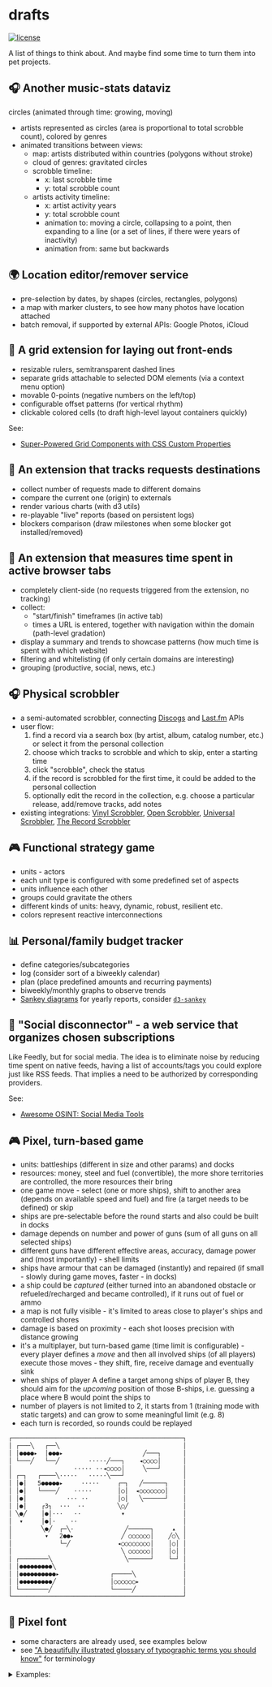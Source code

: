 # drafts
  [![license][license-image]][license-url]

A list of things to think about. And maybe find some time to turn them into pet projects.

## 🎧 Another music-stats dataviz
circles (animated through time: growing, moving)
* artists represented as circles (area is proportional to total scrobble count), colored by genres
* animated transitions between views:
  * map: artists distributed within countries (polygons without stroke)
  * cloud of genres: gravitated circles
  * scrobble timeline:
    * x: last scrobble time
    * y: total scrobble count
  * artists activity timeline:
    * x: artist activity years
    * y: total scrobble count
    * animation to: moving a circle, collapsing to a point, then expanding to a line (or a set of lines, if there were years of inactivity)
    * animation from: same but backwards

## 🌍 Location editor/remover service
* pre-selection by dates, by shapes (circles, rectangles, polygons)
* a map with marker clusters, to see how many photos have location attached
* batch removal, if supported by external APIs: Google Photos, iCloud

## 🔧 A grid extension for laying out front-ends
* resizable rulers, semitransparent dashed lines
* separate grids attachable to selected DOM elements (via a context menu option)
* movable 0-points (negative numbers on the left/top)
* configurable offset patterns (for vertical rhythm)
* clickable colored cells (to draft high-level layout containers quickly)

See:
* [Super-Powered Grid Components with CSS Custom Properties](https://css-tricks.com/super-power-grid-components-with-css-custom-properties)

## 🔬 An extension that tracks requests destinations
* collect number of requests made to different domains
* compare the current one (origin) to externals
* render various charts (with d3 utils)
* re-playable "live" reports (based on persistent logs)
* blockers comparison (draw milestones when some blocker got installed/removed)

## 🔬 An extension that measures time spent in active browser tabs
* completely client-side (no requests triggered from the extension, no tracking)
* collect:
  * "start/finish" timeframes (in active tab)
  * times a URL is entered, together with navigation within the domain (path-level gradation)
* display a summary and trends to showcase patterns (how much time is spent with which website)
* filtering and whitelisting (if only certain domains are interesting)
* grouping (productive, social, news, etc.)

## 🎧 Physical scrobbler
* a semi-automated scrobbler, connecting [Discogs](https://www.discogs.com/developers#page:database,header:database-search) and [Last.fm](https://www.last.fm/api/scrobbling) APIs
* user flow:
  1. find a record via a search box (by artist, album, catalog number, etc.) or select it from the personal collection
  1. choose which tracks to scrobble and which to skip, enter a starting time
  1. click "scrobble", check the status
  1. if the record is scrobbled for the first time, it could be added to the personal collection
  1. optionally edit the record in the collection, e.g. choose a particular release, add/remove tracks, add notes
* existing integrations: [Vinyl Scrobbler](https://vinylscrobbler.com/), [Open Scrobbler](https://github.com/elamperti/openwebscrobbler), [Universal Scrobbler](http://universalscrobbler.com/), [The Record Scrobbler](https://github.com/fptavares/scrobbler)

## 🎮 Functional strategy game
* units - actors
* each unit type is configured with some predefined set of aspects
* units influence each other
* groups could gravitate the others
* different kinds of units: heavy, dynamic, robust, resilient etc.
* colors represent reactive interconnections

## 📊 Personal/family budget tracker
* define categories/subcategories
* log (consider sort of a biweekly calendar)
* plan (place predefined amounts and recurring payments)
* biweekly/monthly graphs to observe trends
* [Sankey diagrams](https://s.dou.ua/storage-files/sanky3.png) for yearly reports, consider [`d3-sankey`](https://github.com/d3/d3-sankey)

## 🔭 "Social disconnector" - a web service that organizes chosen subscriptions
Like Feedly, but for social media.
The idea is to eliminate noise by reducing time spent on native feeds,
having a list of accounts/tags you could explore just like RSS feeds.
That implies a need to be authorized by corresponding providers.

See:
* [Awesome OSINT: Social Media Tools](https://github.com/jivoi/awesome-osint#social-media-tools)

## 🎮 Pixel, turn-based game
* units: battleships (different in size and other params) and docks
* resources: money, steel and fuel (convertible), the more shore territories are controlled, the more resources their bring
* one game move - select (one or more ships), shift to another area (depends on available speed and fuel) and fire (a target needs to be defined) or skip
* ships are pre-selectable before the round starts and also could be built in docks
* damage depends on number and power of guns (sum of all guns on all selected ships)
* different guns have different effective areas, accuracy, damage power and (most importantly) - shell limits
* ships have armour that can be damaged (instantly) and repaired (if small - slowly during game moves, faster - in docks)
* a ship could be *captured* (either turned into an abandoned obstacle or refueled/recharged and became controlled), if it runs out of fuel or ammo
* a map is not fully visible - it's limited to areas close to player's ships and controlled shores
* damage is based on proximity - each shot looses precision with distance growing
* it's a multiplayer, but turn-based game (time limit is configurable) - every player defines a *move* and then all involved ships (of all players) execute those moves - they shift, fire, receive damage and eventually sink
* when ships of player A define a target among ships of player B, they should aim for the *upcoming* position of those B-ships, i.e. guessing a place where B would point the ships to
* number of players is not limited to 2, it starts from 1 (training mode with static targets) and can grow to some meaningful limit (e.g. 8)
* each turn is recorded, so rounds could be replayed

```txt
┌───────────────────────────────────────────────┐
│ ┌───╲   ┌──╲                                  │
│ │●●●●▸  │●●●▸                      ╱───┐      │
│ └───╱   └──╱        ·····╱───┐    ◂○○○○│      │
│                 ····· ··◂○○○○│     ╲───┘      │
│ ┌─┐   ┌────╲·····   ·····╲───┘                │
│ │●│   5●●●●●▸     ·····     ┌─┐   ╱──────┐    │
│ │●│   └────╱    ·····       │○│  ◂○○○○○○○│    │
│ │●│           ··· ··        │○│   ╲──────┘    │
│ │●│    ┌3┐  ···  ··         ╲○╱               │
│ ╲●╱    │●│···   ··           ▾                │
│  ▾     │●│·    ··                             │
│        ╲●╱  ┌─╲·              ╱──────┐     ▴  │
│         ▾   2●●▸             ╱ ○○○○○○│    ╱○╲ │
│             └─╱             ◂○○○○○○○○│    │○│ │
│                              ╲ ○○○○○○│    │○│ │
│ ┌────────╲                    ╲──────┘    └─┘ │
│ │●●●●●●●●●╲                                   │
│ │●●●●●●●●●●▸              ┌─────╲             │
│ │●●●●●●●●●╱               │○○○○○○▸            │
│ └────────╱                └─────╱             │
└───────────────────────────────────────────────┘
```

## 🎨 Pixel font
* some characters are already used, see examples below
* see ["A beautifully illustrated glossary of typographic terms you should know"](https://www.canva.com/learn/typography-terms/) for terminology

<details>
  <summary>Examples:</summary>

  <a href="https://avatars2.githubusercontent.com/u/48298354">
    <img
      src="https://avatars2.githubusercontent.com/u/48298354"
      width="115"
      alt="Minimalistic Games"
    />
  </a>

  <a href="https://avatars1.githubusercontent.com/u/48178221">
    <img
      src="https://avatars1.githubusercontent.com/u/48178221"
      width="115"
      alt="Music Stats"
    />
  </a>

  <a href="https://avatars1.githubusercontent.com/u/24212226">
    <img
      src="https://avatars1.githubusercontent.com/u/24212226"
      width="115"
      alt="Color Moose"
    />
  </a>
</details>

[license-image]: https://img.shields.io/github/license/oleksmarkh/drafts.svg?style=flat-square
[license-url]: https://github.com/oleksmarkh/drafts/blob/master/LICENSE
